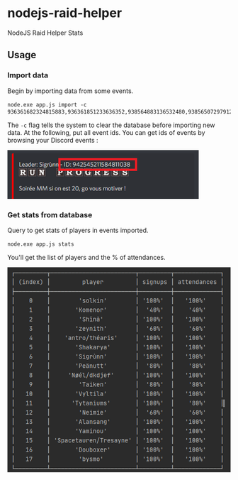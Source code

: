 # nodejs-raid-helper
NodeJS Raid Helper Stats

## Usage
### Import data
Begin by importing data from some events.
```
node.exe app.js import -c 936361682324815883,936361851233636352,938564883136532480,938565072979120148,938716702840090686
```
The `-c` flag tells the system to clear the database before importing new data.
At the following, put all event ids. You can get ids of events by browsing  your Discord events :

![IDs examples](https://github.com/doubotis/nodejs-raid-helper/blob/main/images/eventids.png?raw=true)

### Get stats from database
Query to get stats of players in events imported.
```
node.exe app.js stats
```
You'll get the list of players and the % of attendances.

![IDs examples](https://github.com/doubotis/nodejs-raid-helper/blob/main/images/dashboard-signups.png?raw=true)

